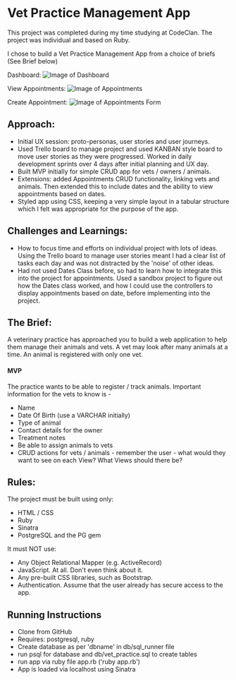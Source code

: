 # Vet Practice Management App

This project was completed during my time studying at CodeClan. The project was individual and based on Ruby.

I chose to build a Vet Practice Management App from a choice of briefs (See Brief below)

Dashboard:
![Image of Dashboard](/images/dashboard.png)

View Appointments:
![Image of Appointments](/images/appointments-list.png)

Create Appointment:
![Image of Appointments Form](/images/add-appointment.png)

## Approach:
- Initial UX session: proto-personas, user stories and user journeys.
- Used Trello board to manage project and used KANBAN style board to move user stories as they were progressed. Worked in daily development sprints over 4 days after initial planning and UX day.
- Built MVP initially for simple CRUD app for vets / owners / animals.
- Extensions: added Appointments CRUD functionality, linking vets and animals. Then extended this to include dates and the ability to view appointments based on dates.
- Styled app using CSS, keeping a very simple layout in a tabular structure which I felt was appropriate for the purpose of the app.

## Challenges and Learnings:
- How to focus time and efforts on individual project with lots of ideas. Using the Trello board to manage user stories meant I had a clear list of tasks each day and was not distracted by the 'noise' of other ideas.
- Had not used Dates Class before, so had to learn how to integrate this into the project for appointments. Used a sandbox project to figure out how the Dates class worked, and how I could use the controllers to display appointments based on date, before implementing into the project.

## The Brief:

A veterinary practice has approached you to build a web application to help them manage their animals and vets. A vet may look after many animals at a time. An animal is registered with only one vet.

#### MVP
The practice wants to be able to register / track animals. Important information for the vets to know is -
- Name
- Date Of Birth (use a VARCHAR initially)
- Type of animal
- Contact details for the owner
- Treatment notes
- Be able to assign animals to vets
- CRUD actions for vets / animals - remember the user - what would they want to see on each View? What Views should there be?

## Rules:
The project must be built using only:

- HTML / CSS
- Ruby
- Sinatra
- PostgreSQL and the PG gem

It must NOT use:

- Any Object Relational Mapper (e.g. ActiveRecord)
- JavaScript. At all. Don't even think about it.
- Any pre-built CSS libraries, such as Bootstrap.
- Authentication. Assume that the user already has secure access to the app.

## Running Instructions

- Clone from GitHub
- Requires: postgresql, ruby
- Create database as per 'dbname' in db/sql_runner file
- run psql for database and db/vet_practice.sql to create tables
- run app via ruby file app.rb ('ruby app.rb')
- App is loaded via localhost using Sinatra
